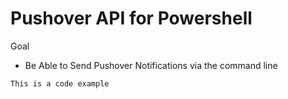 Pushover API for Powershell
===========================

Goal

- Be Able to Send Pushover Notifications via the command line

```sh
This is a code example
```

